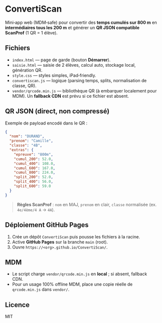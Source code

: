 # ConvertiScan

Mini‑app web (MDM‑safe) pour convertir des **temps cumulés sur 800 m** en **intermédiaires tous les 200 m** et générer un **QR JSON compatible ScanProf** (1 QR = 1 élève).

## Fichiers
- `index.html` — page de garde (bouton **Démarrer**).
- `saisie.html` — saisie de 2 élèves, calcul auto, stockage local, génération QR.
- `style.css` — styles simples, iPad‑friendly.
- `convertiscan.js` — logique (parsing temps, splits, normalisation de classe, QR).
- `vendor/qrcode.min.js` — bibliothèque QR (à embarquer localement pour MDM). Un **fallback CDN** est prévu si ce fichier est absent.

## QR JSON (direct, non compressé)
Exemple de payload encodé dans le QR :
```json
{
  "nom": "DURAND",
  "prenom": "Camille",
  "classe": "4B",
  "extras": {
    "epreuve": "800m",
    "cumul_200": 52.0,
    "cumul_400": 108.0,
    "cumul_600": 167.0,
    "cumul_800": 224.0,
    "split_200": 52.0,
    "split_400": 56.0,
    "split_600": 59.0
  }
}
```
> **Règles ScanProf** : `nom` en MAJ, `prenom` en clair, `classe` normalisée (ex. `4e/4ème/4 A` → `4A`).

## Déploiement GitHub Pages
1. Crée un dépôt `ConvertiScan` puis pousse les fichiers à la racine.
2. Active **GitHub Pages** sur la branche `main` (root).
3. Ouvre `https://<org>.github.io/ConvertiScan/`.

## MDM
- Le script charge `vendor/qrcode.min.js` en **local** ; si absent, fallback CDN.
- Pour un usage 100% offline MDM, place une copie réelle de `qrcode.min.js` dans `vendor/`.

## Licence
MIT
